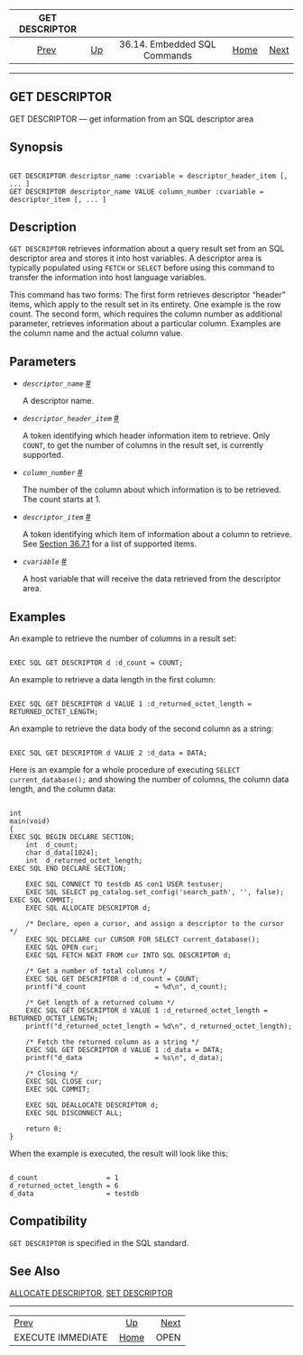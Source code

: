 <!--?xml version="1.0" encoding="UTF-8" standalone="no"?-->

|                        GET DESCRIPTOR                        |                                                             |                              |                                                       |                                    |
| :----------------------------------------------------------: | :---------------------------------------------------------- | :--------------------------: | ----------------------------------------------------: | ---------------------------------: |
| [Prev](ecpg-sql-execute-immediate.html "EXECUTE IMMEDIATE")  | [Up](ecpg-sql-commands.html "36.14. Embedded SQL Commands") | 36.14. Embedded SQL Commands | [Home](index.html "PostgreSQL 17devel Documentation") |  [Next](ecpg-sql-open.html "OPEN") |

***

## GET DESCRIPTOR

GET DESCRIPTOR — get information from an SQL descriptor area

## Synopsis

```

GET DESCRIPTOR descriptor_name :cvariable = descriptor_header_item [, ... ]
GET DESCRIPTOR descriptor_name VALUE column_number :cvariable = descriptor_item [, ... ]
```

## Description

`GET DESCRIPTOR` retrieves information about a query result set from an SQL descriptor area and stores it into host variables. A descriptor area is typically populated using `FETCH` or `SELECT` before using this command to transfer the information into host language variables.

This command has two forms: The first form retrieves descriptor “header” items, which apply to the result set in its entirety. One example is the row count. The second form, which requires the column number as additional parameter, retrieves information about a particular column. Examples are the column name and the actual column value.

## Parameters

* *`descriptor_name`* [#](#ECPG-SQL-GET-DESCRIPTOR-DESCRIPTOR-NAME)

    A descriptor name.

* *`descriptor_header_item`* [#](#ECPG-SQL-GET-DESCRIPTOR-DESCRIPTOR-HEADER-ITEM)

    A token identifying which header information item to retrieve. Only `COUNT`, to get the number of columns in the result set, is currently supported.

* *`column_number`* [#](#ECPG-SQL-GET-DESCRIPTOR-COLUMN-NUMBER)

    The number of the column about which information is to be retrieved. The count starts at 1.

* *`descriptor_item`* [#](#ECPG-SQL-GET-DESCRIPTOR-DESCRIPTOR-ITEM)

    A token identifying which item of information about a column to retrieve. See [Section 36.7.1](ecpg-descriptors.html#ECPG-NAMED-DESCRIPTORS "36.7.1. Named SQL Descriptor Areas") for a list of supported items.

* *`cvariable`* [#](#ECPG-SQL-GET-DESCRIPTOR-CVARIABLE)

    A host variable that will receive the data retrieved from the descriptor area.

## Examples

An example to retrieve the number of columns in a result set:

```

EXEC SQL GET DESCRIPTOR d :d_count = COUNT;
```

An example to retrieve a data length in the first column:

```

EXEC SQL GET DESCRIPTOR d VALUE 1 :d_returned_octet_length = RETURNED_OCTET_LENGTH;
```

An example to retrieve the data body of the second column as a string:

```

EXEC SQL GET DESCRIPTOR d VALUE 2 :d_data = DATA;
```

Here is an example for a whole procedure of executing `SELECT current_database();` and showing the number of columns, the column data length, and the column data:

```

int
main(void)
{
EXEC SQL BEGIN DECLARE SECTION;
    int  d_count;
    char d_data[1024];
    int  d_returned_octet_length;
EXEC SQL END DECLARE SECTION;

    EXEC SQL CONNECT TO testdb AS con1 USER testuser;
    EXEC SQL SELECT pg_catalog.set_config('search_path', '', false); EXEC SQL COMMIT;
    EXEC SQL ALLOCATE DESCRIPTOR d;

    /* Declare, open a cursor, and assign a descriptor to the cursor  */
    EXEC SQL DECLARE cur CURSOR FOR SELECT current_database();
    EXEC SQL OPEN cur;
    EXEC SQL FETCH NEXT FROM cur INTO SQL DESCRIPTOR d;

    /* Get a number of total columns */
    EXEC SQL GET DESCRIPTOR d :d_count = COUNT;
    printf("d_count                 = %d\n", d_count);

    /* Get length of a returned column */
    EXEC SQL GET DESCRIPTOR d VALUE 1 :d_returned_octet_length = RETURNED_OCTET_LENGTH;
    printf("d_returned_octet_length = %d\n", d_returned_octet_length);

    /* Fetch the returned column as a string */
    EXEC SQL GET DESCRIPTOR d VALUE 1 :d_data = DATA;
    printf("d_data                  = %s\n", d_data);

    /* Closing */
    EXEC SQL CLOSE cur;
    EXEC SQL COMMIT;

    EXEC SQL DEALLOCATE DESCRIPTOR d;
    EXEC SQL DISCONNECT ALL;

    return 0;
}
```

When the example is executed, the result will look like this:

```

d_count                 = 1
d_returned_octet_length = 6
d_data                  = testdb
```

## Compatibility

`GET DESCRIPTOR` is specified in the SQL standard.

## See Also

[ALLOCATE DESCRIPTOR](ecpg-sql-allocate-descriptor.html "ALLOCATE DESCRIPTOR"), [SET DESCRIPTOR](ecpg-sql-set-descriptor.html "SET DESCRIPTOR")

***

|                                                              |                                                             |                                    |
| :----------------------------------------------------------- | :---------------------------------------------------------: | ---------------------------------: |
| [Prev](ecpg-sql-execute-immediate.html "EXECUTE IMMEDIATE")  | [Up](ecpg-sql-commands.html "36.14. Embedded SQL Commands") |  [Next](ecpg-sql-open.html "OPEN") |
| EXECUTE IMMEDIATE                                            |    [Home](index.html "PostgreSQL 17devel Documentation")    |                               OPEN |
